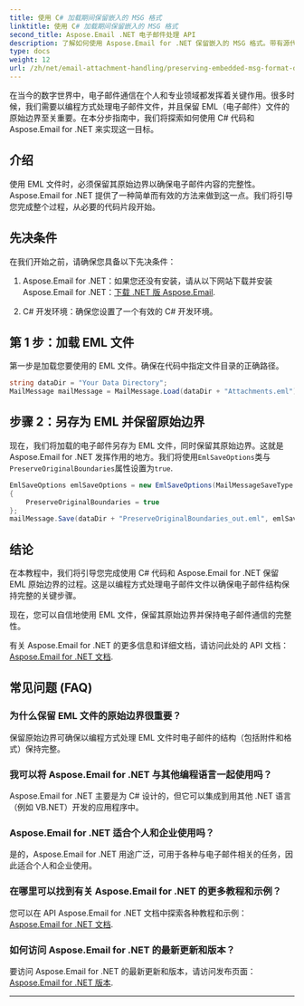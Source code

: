 ```yaml
---
title: 使用 C# 加载期间保留嵌入的 MSG 格式
linktitle: 使用 C# 加载期间保留嵌入的 MSG 格式
second_title: Aspose.Email .NET 电子邮件处理 API
description: 了解如何使用 Aspose.Email for .NET 保留嵌入的 MSG 格式。带有源代码的分步指南。
type: docs
weight: 12
url: /zh/net/email-attachment-handling/preserving-embedded-msg-format-during-load-with-csharp/
---
```


在当今的数字世界中，电子邮件通信在个人和专业领域都发挥着关键作用。很多时候，我们需要以编程方式处理电子邮件文件，并且保留 EML（电子邮件）文件的原始边界至关重要。在本分步指南中，我们将探索如何使用 C# 代码和 Aspose.Email for .NET 来实现这一目标。

## 介绍

使用 EML 文件时，必须保留其原始边界以确保电子邮件内容的完整性。 Aspose.Email for .NET 提供了一种简单而有效的方法来做到这一点。我们将引导您完成整个过程，从必要的代码片段开始。

## 先决条件

在我们开始之前，请确保您具备以下先决条件：

1.  Aspose.Email for .NET：如果您还没有安装，请从以下网站下载并安装 Aspose.Email for .NET：[下载 .NET 版 Aspose.Email](https://releases.aspose.com/email/net/).

2. C# 开发环境：确保您设置了一个有效的 C# 开发环境。

## 第 1 步：加载 EML 文件

第一步是加载您要使用的 EML 文件。确保在代码中指定文件目录的正确路径。

```csharp
string dataDir = "Your Data Directory";
MailMessage mailMessage = MailMessage.Load(dataDir + "Attachments.eml");
```

## 步骤 2：另存为 EML 并保留原始边界

现在，我们将加载的电子邮件另存为 EML 文件，同时保留其原始边界。这就是 Aspose.Email for .NET 发挥作用的地方。我们将使用`EmlSaveOptions`类与`PreserveOriginalBoundaries`属性设置为`true`.

```csharp
EmlSaveOptions emlSaveOptions = new EmlSaveOptions(MailMessageSaveType.EmlFormat)
{
    PreserveOriginalBoundaries = true
};
mailMessage.Save(dataDir + "PreserveOriginalBoundaries_out.eml", emlSaveOptions);
```

## 结论

在本教程中，我们将引导您完成使用 C# 代码和 Aspose.Email for .NET 保留 EML 原始边界的过程。这是以编程方式处理电子邮件文件以确保电子邮件结构保持完整的关键步骤。

现在，您可以自信地使用 EML 文件，保留其原始边界并保持电子邮件通信的完整性。

有关 Aspose.Email for .NET 的更多信息和详细文档，请访问此处的 API 文档：[Aspose.Email for .NET 文档](https://reference.aspose.com/email/net/).

## 常见问题 (FAQ)

### 为什么保留 EML 文件的原始边界很重要？
   
保留原始边界可确保以编程方式处理 EML 文件时电子邮件的结构（包括附件和格式）保持完整。

### 我可以将 Aspose.Email for .NET 与其他编程语言一起使用吗？

Aspose.Email for .NET 主要是为 C# 设计的，但它可以集成到用其他 .NET 语言（例如 VB.NET）开发的应用程序中。

### Aspose.Email for .NET 适合个人和企业使用吗？

是的，Aspose.Email for .NET 用途广泛，可用于各种与电子邮件相关的任务，因此适合个人和企业使用。

### 在哪里可以找到有关 Aspose.Email for .NET 的更多教程和示例？

您可以在 API Aspose.Email for .NET 文档中探索各种教程和示例：[Aspose.Email for .NET 文档](https://reference.aspose.com/email/net/).

### 如何访问 Aspose.Email for .NET 的最新更新和版本？

要访问 Aspose.Email for .NET 的最新更新和版本，请访问发布页面：[Aspose.Email for .NET 版本](https://releases.aspose.com/email/net/).

---